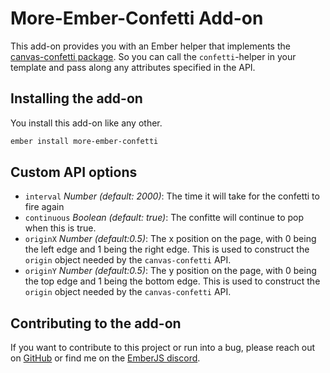 # More-Ember-Confetti Add-on

This add-on provides you with an Ember helper that implements the [canvas-confetti package](https://www.npmjs.com/package/canvas-confetti). So you can call the `confetti`-helper in your template and pass along any attributes specified in the API.

## Installing the add-on

You install this add-on like any other.
```sh
ember install more-ember-confetti
```

## Custom API options

- `interval` _Number (default: 2000)_: The time it will take for the confetti to fire again
- `continuous` _Boolean (default: true)_: The confitte will continue to pop when this is true.
- `originX` _Number (default:0.5)_: The x position on the page, with 0 being the left edge and 1 being the right edge. This is used to construct the `origin` object needed by the `canvas-confetti` API.
- `originY` _Number (default:0.5)_: The y position on the page, with 0 being the top edge and 1 being the bottom edge. This is used to construct the `origin` object needed by the `canvas-confetti` API.

## Contributing to the add-on

If you want to contribute to this project or run into a bug, please reach out on [GitHub](https://github.com/minthamie/more-ember-confetti) or find me on the [EmberJS discord](https://discord.com/channels/480462759797063690/480462759797063692).
